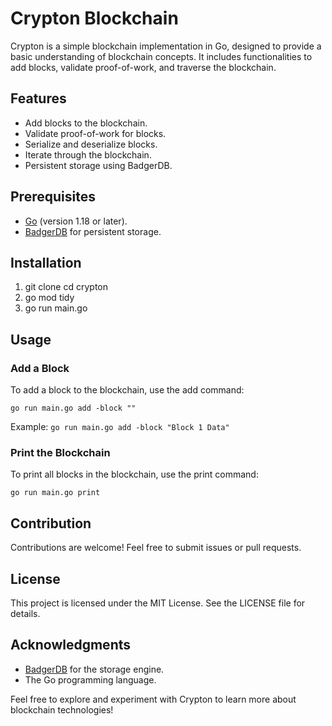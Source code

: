 # Crypton Blockchain

Crypton is a simple blockchain implementation in Go, designed to provide a basic understanding of blockchain concepts. It includes functionalities to add blocks, validate proof-of-work, and traverse the blockchain.

## Features

- Add blocks to the blockchain.
- Validate proof-of-work for blocks.
- Serialize and deserialize blocks.
- Iterate through the blockchain.
- Persistent storage using BadgerDB.

## Prerequisites

- [Go](https://golang.org/) (version 1.18 or later).
- [BadgerDB](https://github.com/dgraph-io/badger) for persistent storage.

## Installation

1.  git clone cd crypton
2.  go mod tidy
3.  go run main.go

## Usage

### Add a Block

To add a block to the blockchain, use the add command:

`go run main.go add -block ""`

Example:
`go run main.go add -block "Block 1 Data"`

### Print the Blockchain

To print all blocks in the blockchain, use the print command:

`go run main.go print`

## Contribution

Contributions are welcome! Feel free to submit issues or pull requests.

## License

This project is licensed under the MIT License. See the LICENSE file for details.

## Acknowledgments

- [BadgerDB](https://github.com/dgraph-io/badger) for the storage engine.
- The Go programming language.

Feel free to explore and experiment with Crypton to learn more about blockchain technologies!

```

```
